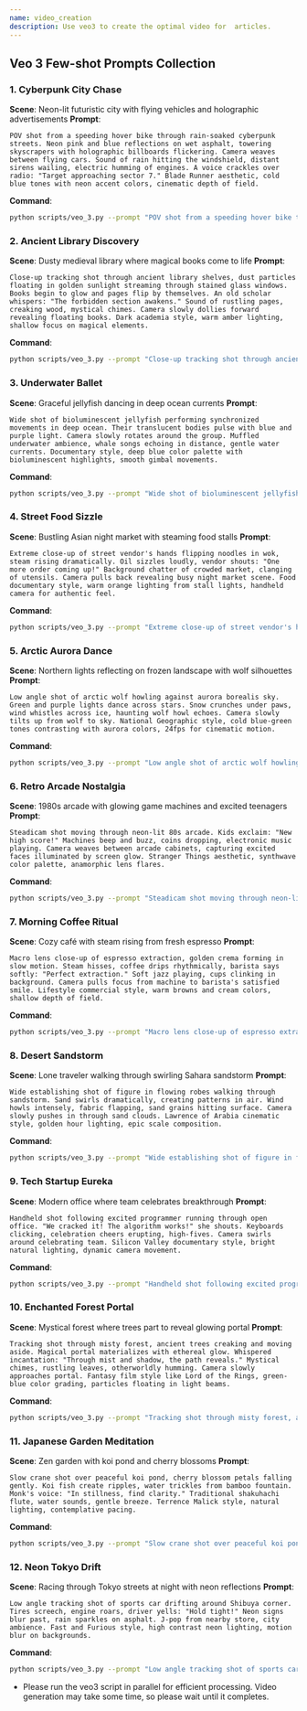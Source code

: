 ```yaml
---
name: video_creation
description: Use veo3 to create the optimal video for  articles.
---
```


## Veo 3 Few-shot Prompts Collection

### 1. **Cyberpunk City Chase**
**Scene**: Neon-lit futuristic city with flying vehicles and holographic advertisements
**Prompt**:
```
POV shot from a speeding hover bike through rain-soaked cyberpunk streets. Neon pink and blue reflections on wet asphalt, towering skyscrapers with holographic billboards flickering. Camera weaves between flying cars. Sound of rain hitting the windshield, distant sirens wailing, electric humming of engines. A voice crackles over radio: "Target approaching sector 7." Blade Runner aesthetic, cold blue tones with neon accent colors, cinematic depth of field.
```
**Command**:
```bash
python scripts/veo_3.py --prompt "POV shot from a speeding hover bike through rain-soaked cyberpunk streets. Neon pink and blue reflections on wet asphalt, towering skyscrapers with holographic billboards flickering. Camera weaves between flying cars. Sound of rain hitting the windshield, distant sirens wailing, electric humming of engines. A voice crackles over radio: \"Target approaching sector 7.\" Blade Runner aesthetic, cold blue tones with neon accent colors, cinematic depth of field." --output_path "outputs/cyberpunk_chase.mp4"
```

### 2. **Ancient Library Discovery**
**Scene**: Dusty medieval library where magical books come to life
**Prompt**:
```
Close-up tracking shot through ancient library shelves, dust particles floating in golden sunlight streaming through stained glass windows. Books begin to glow and pages flip by themselves. An old scholar whispers: "The forbidden section awakens." Sound of rustling pages, creaking wood, mystical chimes. Camera slowly dollies forward revealing floating books. Dark academia style, warm amber lighting, shallow focus on magical elements.
```
**Command**:
```bash
python scripts/veo_3.py --prompt "Close-up tracking shot through ancient library shelves, dust particles floating in golden sunlight streaming through stained glass windows. Books begin to glow and pages flip by themselves. An old scholar whispers: \"The forbidden section awakens.\" Sound of rustling pages, creaking wood, mystical chimes. Camera slowly dollies forward revealing floating books. Dark academia style, warm amber lighting, shallow focus on magical elements." --output_path "outputs/ancient_library.mp4"
```

### 3. **Underwater Ballet**
**Scene**: Graceful jellyfish dancing in deep ocean currents
**Prompt**:
```
Wide shot of bioluminescent jellyfish performing synchronized movements in deep ocean. Their translucent bodies pulse with blue and purple light. Camera slowly rotates around the group. Muffled underwater ambience, whale songs echoing in distance, gentle water currents. Documentary style, deep blue color palette with bioluminescent highlights, smooth gimbal movements.
```
**Command**:
```bash
python scripts/veo_3.py --prompt "Wide shot of bioluminescent jellyfish performing synchronized movements in deep ocean. Their translucent bodies pulse with blue and purple light. Camera slowly rotates around the group. Muffled underwater ambience, whale songs echoing in distance, gentle water currents. Documentary style, deep blue color palette with bioluminescent highlights, smooth gimbal movements." --output_path "outputs/underwater_ballet.mp4"
```

### 4. **Street Food Sizzle**
**Scene**: Bustling Asian night market with steaming food stalls
**Prompt**:
```
Extreme close-up of street vendor's hands flipping noodles in wok, steam rising dramatically. Oil sizzles loudly, vendor shouts: "One more order coming up!" Background chatter of crowded market, clanging of utensils. Camera pulls back revealing busy night market scene. Food documentary style, warm orange lighting from stall lights, handheld camera for authentic feel.
```
**Command**:
```bash
python scripts/veo_3.py --prompt "Extreme close-up of street vendor's hands flipping noodles in wok, steam rising dramatically. Oil sizzles loudly, vendor shouts: \"One more order coming up!\" Background chatter of crowded market, clanging of utensils. Camera pulls back revealing busy night market scene. Food documentary style, warm orange lighting from stall lights, handheld camera for authentic feel." --output_path "outputs/street_food_sizzle.mp4"
```

### 5. **Arctic Aurora Dance**
**Scene**: Northern lights reflecting on frozen landscape with wolf silhouettes
**Prompt**:
```
Low angle shot of arctic wolf howling against aurora borealis sky. Green and purple lights dance across stars. Snow crunches under paws, wind whistles across ice, haunting wolf howl echoes. Camera slowly tilts up from wolf to sky. National Geographic style, cold blue-green tones contrasting with aurora colors, 24fps for cinematic motion.
```
**Command**:
```bash
python scripts/veo_3.py --prompt "Low angle shot of arctic wolf howling against aurora borealis sky. Green and purple lights dance across stars. Snow crunches under paws, wind whistles across ice, haunting wolf howl echoes. Camera slowly tilts up from wolf to sky. National Geographic style, cold blue-green tones contrasting with aurora colors, 24fps for cinematic motion." --output_path "outputs/arctic_aurora.mp4"
```

### 6. **Retro Arcade Nostalgia**
**Scene**: 1980s arcade with glowing game machines and excited teenagers
**Prompt**:
```
Steadicam shot moving through neon-lit 80s arcade. Kids exclaim: "New high score!" Machines beep and buzz, coins dropping, electronic music playing. Camera weaves between arcade cabinets, capturing excited faces illuminated by screen glow. Stranger Things aesthetic, synthwave color palette, anamorphic lens flares.
```
**Command**:
```bash
python scripts/veo_3.py --prompt "Steadicam shot moving through neon-lit 80s arcade. Kids exclaim: \"New high score!\" Machines beep and buzz, coins dropping, electronic music playing. Camera weaves between arcade cabinets, capturing excited faces illuminated by screen glow. Stranger Things aesthetic, synthwave color palette, anamorphic lens flares." --output_path "outputs/retro_arcade.mp4"
```

### 7. **Morning Coffee Ritual**
**Scene**: Cozy café with steam rising from fresh espresso
**Prompt**:
```
Macro lens close-up of espresso extraction, golden crema forming in slow motion. Steam hisses, coffee drips rhythmically, barista says softly: "Perfect extraction." Soft jazz playing, cups clinking in background. Camera pulls focus from machine to barista's satisfied smile. Lifestyle commercial style, warm browns and cream colors, shallow depth of field.
```
**Command**:
```bash
python scripts/veo_3.py --prompt "Macro lens close-up of espresso extraction, golden crema forming in slow motion. Steam hisses, coffee drips rhythmically, barista says softly: \"Perfect extraction.\" Soft jazz playing, cups clinking in background. Camera pulls focus from machine to barista's satisfied smile. Lifestyle commercial style, warm browns and cream colors, shallow depth of field." --output_path "outputs/morning_coffee.mp4"
```

### 8. **Desert Sandstorm**
**Scene**: Lone traveler walking through swirling Sahara sandstorm
**Prompt**:
```
Wide establishing shot of figure in flowing robes walking through sandstorm. Sand swirls dramatically, creating patterns in air. Wind howls intensely, fabric flapping, sand grains hitting surface. Camera slowly pushes in through sand clouds. Lawrence of Arabia cinematic style, golden hour lighting, epic scale composition.
```
**Command**:
```bash
python scripts/veo_3.py --prompt "Wide establishing shot of figure in flowing robes walking through sandstorm. Sand swirls dramatically, creating patterns in air. Wind howls intensely, fabric flapping, sand grains hitting surface. Camera slowly pushes in through sand clouds. Lawrence of Arabia cinematic style, golden hour lighting, epic scale composition." --output_path "outputs/desert_sandstorm.mp4"
```

### 9. **Tech Startup Eureka**
**Scene**: Modern office where team celebrates breakthrough
**Prompt**:
```
Handheld shot following excited programmer running through open office. "We cracked it! The algorithm works!" she shouts. Keyboards clicking, celebration cheers erupting, high-fives. Camera swirls around celebrating team. Silicon Valley documentary style, bright natural lighting, dynamic camera movement.
```
**Command**:
```bash
python scripts/veo_3.py --prompt "Handheld shot following excited programmer running through open office. \"We cracked it! The algorithm works!\" she shouts. Keyboards clicking, celebration cheers erupting, high-fives. Camera swirls around celebrating team. Silicon Valley documentary style, bright natural lighting, dynamic camera movement." --output_path "outputs/tech_startup.mp4"
```

### 10. **Enchanted Forest Portal**
**Scene**: Mystical forest where trees part to reveal glowing portal
**Prompt**:
```
Tracking shot through misty forest, ancient trees creaking and moving aside. Magical portal materializes with ethereal glow. Whispered incantation: "Through mist and shadow, the path reveals." Mystical chimes, rustling leaves, otherworldly humming. Camera slowly approaches portal. Fantasy film style like Lord of the Rings, green-blue color grading, particles floating in light beams.
```
**Command**:
```bash
python scripts/veo_3.py --prompt "Tracking shot through misty forest, ancient trees creaking and moving aside. Magical portal materializes with ethereal glow. Whispered incantation: \"Through mist and shadow, the path reveals.\" Mystical chimes, rustling leaves, otherworldly humming. Camera slowly approaches portal. Fantasy film style like Lord of the Rings, green-blue color grading, particles floating in light beams." --output_path "outputs/enchanted_forest.mp4"
```

### 11. **Japanese Garden Meditation**
**Scene**: Zen garden with koi pond and cherry blossoms
**Prompt**:
```
Slow crane shot over peaceful koi pond, cherry blossom petals falling gently. Koi fish create ripples, water trickles from bamboo fountain. Monk's voice: "In stillness, find clarity." Traditional shakuhachi flute, water sounds, gentle breeze. Terrence Malick style, natural lighting, contemplative pacing.
```
**Command**:
```bash
python scripts/veo_3.py --prompt "Slow crane shot over peaceful koi pond, cherry blossom petals falling gently. Koi fish create ripples, water trickles from bamboo fountain. Monk's voice: \"In stillness, find clarity.\" Traditional shakuhachi flute, water sounds, gentle breeze. Terrence Malick style, natural lighting, contemplative pacing." --output_path "outputs/japanese_garden.mp4"
```

### 12. **Neon Tokyo Drift**
**Scene**: Racing through Tokyo streets at night with neon reflections
**Prompt**:
```
Low angle tracking shot of sports car drifting around Shibuya corner. Tires screech, engine roars, driver yells: "Hold tight!" Neon signs blur past, rain sparkles on asphalt. J-pop from nearby store, city ambience. Fast and Furious style, high contrast neon lighting, motion blur on backgrounds.
```
**Command**:
```bash
python scripts/veo_3.py --prompt "Low angle tracking shot of sports car drifting around Shibuya corner. Tires screech, engine roars, driver yells: \"Hold tight!\" Neon signs blur past, rain sparkles on asphalt. J-pop from nearby store, city ambience. Fast and Furious style, high contrast neon lighting, motion blur on backgrounds." --output_path "outputs/neon_tokyo_drift.mp4"
```

- Please run the veo3 script in parallel for efficient processing. Video generation may take some time, so please wait until it completes.